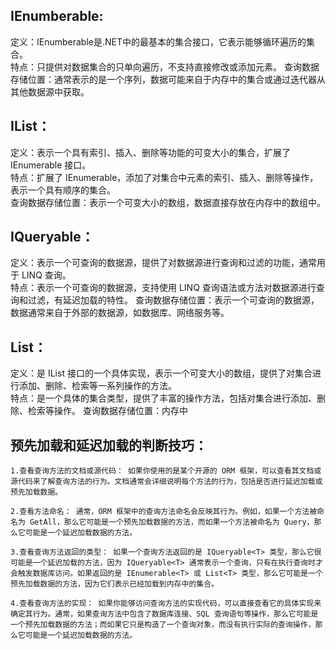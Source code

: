 ## IEnumberable:  
定义：IEnumberable是.NET中的最基本的集合接口，它表示能够循环遍历的集合。  
特点：只提供对数据集合的只单向遍历，不支持直接修改或添加元素。
查询数据存储位置：通常表示的是一个序列，数据可能来自于内存中的集合或通过迭代器从其他数据源中获取。

## IList：  
定义：表示一个具有索引、插入、删除等功能的可变大小的集合，扩展了 IEnumerable<T> 接口。  
特点：扩展了 IEnumerable<T>，添加了对集合中元素的索引、插入、删除等操作，表示一个具有顺序的集合。   
查询数据存储位置：表示一个可变大小的数组，数据直接存放在内存中的数组中。 

## IQueryable： 
定义：表示一个可查询的数据源，提供了对数据源进行查询和过滤的功能，通常用于 LINQ 查询。  
特点：表示一个可查询的数据源，支持使用 LINQ 查询语法或方法对数据源进行查询和过滤，有延迟加载的特性。 
查询数据存储位置：表示一个可查询的数据源，数据通常来自于外部的数据源，如数据库、网络服务等。

## List：
定义：是 IList<T> 接口的一个具体实现，表示一个可变大小的数组，提供了对集合进行添加、删除、检索等一系列操作的方法。  
特点：是一个具体的集合类型，提供了丰富的操作方法，包括对集合进行添加、删除、检索等操作。
查询数据存储位置：内存中

## 预先加载和延迟加载的判断技巧：
```
1.查看查询方法的文档或源代码： 如果你使用的是某个开源的 ORM 框架，可以查看其文档或源代码来了解查询方法的行为。文档通常会详细说明每个方法的行为，包括是否进行延迟加载或预先加载数据。

2.查看方法命名： 通常，ORM 框架中的查询方法命名会反映其行为。例如，如果一个方法被命名为 GetAll，那么它可能是一个预先加载数据的方法，而如果一个方法被命名为 Query，那么它可能是一个延迟加载数据的方法。

3.查看查询方法返回的类型： 如果一个查询方法返回的是 IQueryable<T> 类型，那么它很可能是一个延迟加载的方法，因为 IQueryable<T> 通常表示一个查询，只有在执行查询时才会触发数据库访问。如果返回的是 IEnumerable<T> 或 List<T> 类型，那么它可能是一个预先加载数据的方法，因为它们表示已经加载到内存中的集合。

4.查看查询方法的实现： 如果你能够访问查询方法的实现代码，可以直接查看它的具体实现来确定其行为。通常，如果查询方法中包含了数据库连接、SQL 查询语句等操作，那么它可能是一个预先加载数据的方法；而如果它只是构造了一个查询对象，而没有执行实际的查询操作，那么它可能是一个延迟加载数据的方法。
```
